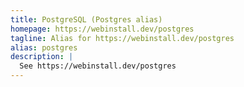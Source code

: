 ```yaml
---
title: PostgreSQL (Postgres alias)
homepage: https://webinstall.dev/postgres
tagline: Alias for https://webinstall.dev/postgres
alias: postgres
description: |
  See https://webinstall.dev/postgres
---
```


